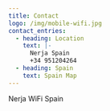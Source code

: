 ```yaml
---
title: Contact
logo: /img/mobile-wifi.jpg
contact_entries:
  - heading: Location
    text: |-
      Nerja Spain
      +34 951204264
  - heading: Spain
    text: Spain Map
---
```

Nerja WiFi Spain
